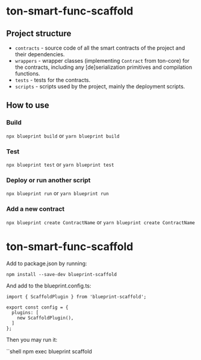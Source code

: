 # ton-smart-func-scaffold

## Project structure

-   `contracts` - source code of all the smart contracts of the project and their dependencies.
-   `wrappers` - wrapper classes (implementing `Contract` from ton-core) for the contracts, including any [de]serialization primitives and compilation functions.
-   `tests` - tests for the contracts.
-   `scripts` - scripts used by the project, mainly the deployment scripts.

## How to use

### Build

`npx blueprint build` or `yarn blueprint build`

### Test

`npx blueprint test` or `yarn blueprint test`

### Deploy or run another script

`npx blueprint run` or `yarn blueprint run`

### Add a new contract

`npx blueprint create ContractName` or `yarn blueprint create ContractName`

# ton-smart-func-scaffold

Add to package.json by running:

```shell
npm install --save-dev blueprint-scaffold
```

And add to the blueprint.config.ts:

```shell
import { ScaffoldPlugin } from 'blueprint-scaffold';

export const config = {
  plugins: [
    new ScaffoldPlugin(),
  ]
};
```

Then you may run it:

``shell
npm exec blueprint scaffold
```
